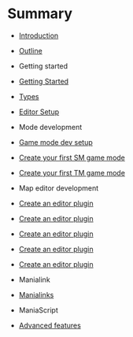 # Summary

* [Introduction](README.md)
* [Outline](chapter1.md)
* Getting started
* [Getting Started](getting_started.md)
* [Types](types.md)
* [Editor Setup](editor-setup.md)
* Mode development
* [Game mode dev setup](gamemode-setup.md)
* [Create your first SM game mode](create-your-first-sm-game-mode.md)
* [Create your first TM game mode](create-your-first-tm-game-mode.md)
* Map editor development

* [Create an editor plugin](create-an-editor-plugin.md)



* [Create an editor plugin](create-an-editor-plugin.md)
* [Create an editor plugin](create-an-editor-plugin.md)
* [Create an editor plugin](create-an-editor-plugin.md)
* [Create an editor plugin](create-an-editor-plugin.md)
* Manialink

* [Manialinks](manialinks.md)
* ManiaScript
* [Advanced features](advanced-features.md)

